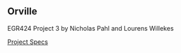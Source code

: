## Orville

EGR424 Project 3 by Nicholas Pahl and Lourens Willekes

[Project Specs](http://www.egr.gvsu.edu/~parikhc/EGR424_Project3_S17.pdf)
